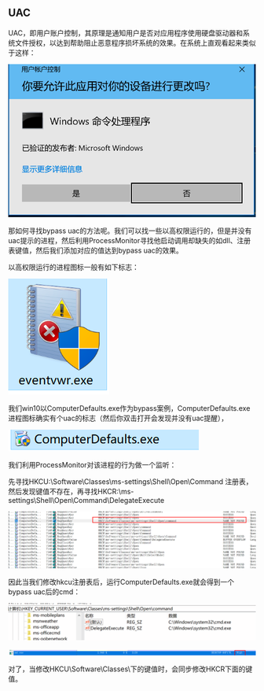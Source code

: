 ## UAC

UAC，即用户账户控制，其原理是通知用户是否对应用程序使用硬盘驱动器和系统文件授权，以达到帮助阻止恶意程序损坏系统的效果。在系统上直观看起来类似于这样：

![img](https://raw.githubusercontent.com/Tianxin233/NotePicture/master/img202109071940802.png)

那如何寻找bypass
uac的方法呢。我们可以找一些以高权限运行的，但是并没有uac提示的进程，然后利用ProcessMonitor寻找他启动调用却缺失的如dll、注册表键值，然后我们添加对应的值达到bypass
uac的效果。

以高权限运行的进程图标一般有如下标志：

![img](https://raw.githubusercontent.com/Tianxin233/NotePicture/master/img202109071941190.png)

我们win10以ComputerDefaults.exe作为bypass案例，ComputerDefaults.exe进程图标确实有个uac的标志（然后你双击打开会发现并没有uac提醒），

![img](https://raw.githubusercontent.com/Tianxin233/NotePicture/master/img202109071941343.png)

我们利用ProcessMonitor对该进程的行为做一个监听：

先寻找HKCU:\Software\Classes\ms-settings\Shell\Open\Command
注册表，然后发现键值不存在，再寻找HKCR:\ms-settings\Shell\Open\Command\DelegateExecute

![img](https://raw.githubusercontent.com/Tianxin233/NotePicture/master/img202109071941263.png)

因此当我们修改hkcu注册表后，运行ComputerDefaults.exe就会得到一个bypass
uac后的cmd：

![img](https://raw.githubusercontent.com/Tianxin233/NotePicture/master/img202109071941724.png)

![img](https://raw.githubusercontent.com/Tianxin233/NotePicture/master/img202109072019107.png)

对了，当修改HKCU\Software\Classes\下的键值时，会同步修改HKCR下面的键值。